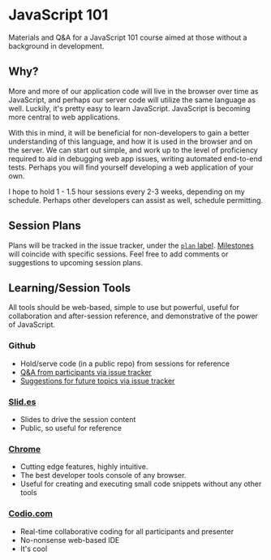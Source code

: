 JavaScript 101
==============

Materials and Q&A for a JavaScript 101 course aimed at those without a background in development.

## Why?

More and more of our application code will live in the browser over time as JavaScript, and perhaps our server code will utilize the same language as well.  Luckily, it's pretty easy to learn JavaScript.  JavaScript is becoming more central to web applications.  

With this in mind, it will be beneficial for non-developers to gain a better understanding of this language, and how it is used in the browser and on the server.  We can start out simple, and work up to the level of proficiency required to aid in debugging web app issues, writing automated end-to-end tests.  Perhaps you will find yourself developing a web application of your own.  

I hope to hold 1 - 1.5 hour sessions every 2-3 weeks, depending on my schedule.  Perhaps other developers can assist as well, schedule permitting.  


## Session Plans
Plans will be tracked in the issue tracker, under the [`plan` label][plan].  [Milestones][milestones] will coincide with specific sessions.  Feel free to add comments or suggestions to upcoming session plans.


## Learning/Session Tools
All tools should be web-based, simple to use but powerful, useful for collaboration and after-session reference, and demonstrative of the power of JavaScript.

### Github
- Hold/serve code (in a public repo) from sessions for reference
- [Q&A from participants via issue tracker][new-question]
- [Suggestions for future topics via issue tracker][topic-suggestion]

### [Slid.es][slides]
- Slides to drive the session content
- Public, so useful for reference

### [Chrome][chrome]
- Cutting edge features, highly intuitive.
- The best developer tools console of any browser.  
- Useful for creating and executing small code snippets without any other tools

### [Codio.com][codio-project-url]
- Real-time collaborative coding for all participants and presenter
- No-nonsense web-based IDE
- It's cool


[chrome]: https://www.google.com/intl/en_us/chrome/browser/
[codio-project-url]: http://bit.ly/1hSzb7i
[milestones]: https://github.com/Widen/javascript-101/issues/milestones
[new-question]: https://github.com/Widen/javascript-101/issues/new?labels=question
[plan]: https://github.com/Widen/javascript-101/issues?labels=plan&page=1&state=open
[slides]: http://slid.es
[topic-suggestion]: https://github.com/Widen/javascript-101/issues/new?labels=suggestion
